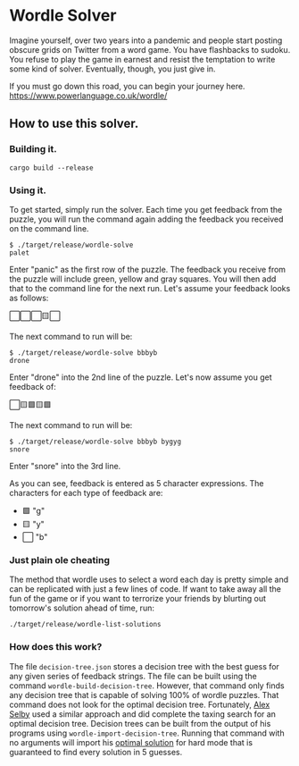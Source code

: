 # Wordle Solver

Imagine yourself, over two years into a pandemic and people start posting obscure grids on Twitter from a word game. You have flashbacks to sudoku. You refuse to play the game in earnest and resist the temptation to write some kind of solver. Eventually, though, you just give in.

If you must go down this road, you can begin your journey here. https://www.powerlanguage.co.uk/wordle/

## How to use this solver.

### Building it.

```
cargo build --release
```

### Using it.

To get started, simply run the solver. Each time you get feedback from the puzzle, you will run the command again adding the feedback you received on the command line.

```
$ ./target/release/wordle-solve
palet
```

Enter "panic" as the first row of the puzzle. The feedback you receive from the puzzle will include green, yellow and gray squares. You will then add that to the command line for the next run. Let's assume your feedback looks as follows:

⬜⬜⬜🟨⬜

The next command to run will be:

```
$ ./target/release/wordle-solve bbbyb
drone
```

Enter "drone" into the 2nd line of the puzzle. Let's now assume you get feedback of:

⬜🟨🟩🟨🟩

The next command to run will be:

```
$ ./target/release/wordle-solve bbbyb bygyg 
snore
```

Enter "snore" into the 3rd line.

As you can see, feedback is entered as 5 character expressions. The characters for each type of feedback are:

 - 🟩 "g"
 - 🟨 "y"
 - ⬜ "b"

### Just plain ole cheating

The method that wordle uses to select a word each day is pretty simple and can be replicated with just a few lines of code. If want to take away all the fun of the game or if you want to terrorize your friends by blurting out tomorrow's solution ahead of time, run:

```
./target/release/wordle-list-solutions
```

### How does this work?

The file `decision-tree.json` stores a decision tree with the best guess for any given series of feedback strings. The file can be built using the command `wordle-build-decision-tree`. However, that command only finds any decision tree that is capable of solving 100% of wordle puzzles. That command does not look for the optimal decision tree. Fortunately, [Alex Selby](http://sonorouschocolate.com/notes/index.php?title=The_best_strategies_for_Wordle) used a similar approach and did complete the taxing search for an optimal decision tree. Decision trees can be built from the output of his programs using `wordle-import-decision-tree`. Running that command with no arguments will import his [optimal solution](http://sonorouschocolate.com/notes/images/0/0e/Optimaltree.hardmode5.txt) for hard mode that is guaranteed to find every solution in 5 guesses.
